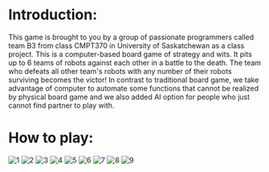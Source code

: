 # Introduction:
This game is brought to you by a group of passionate programmers called team B3 from class CMPT370 in University of Saskatchewan as a class project.
This is a computer-based board game of strategy and wits. It pits up to 6 teams of robots against each other in a battle to the death. The team who defeats all other team's robots with any number of their robots surviving becomes the victor! In contrast to traditional board game, we take advantage of computer to automate some functions that cannot be realized by physical board game and we also added AI option for people who just cannot find partner to play with.

# How to play: 
![1](1.png)
![2](2.png)
![3](3.png)
![4](4.png)
![5](5.png)
![6](6.png)
![7](7.png)
![8](8.png)
![9](9.png)
